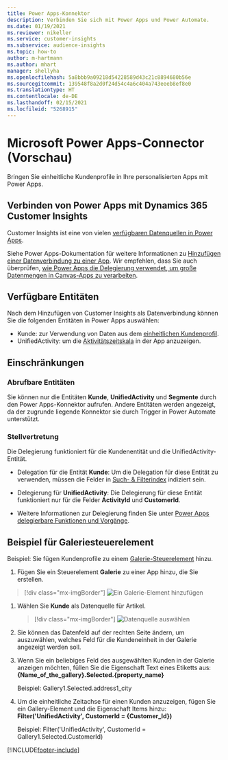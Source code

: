 ```yaml
---
title: Power Apps-Konnektor
description: Verbinden Sie sich mit Power Apps und Power Automate.
ms.date: 01/19/2021
ms.reviewer: nikeller
ms.service: customer-insights
ms.subservice: audience-insights
ms.topic: how-to
author: m-hartmann
ms.author: mhart
manager: shellyha
ms.openlocfilehash: 5a8bbb9a09218d54228589d43c21c8894680b56e
ms.sourcegitcommit: 139548f8a2d0f24d54c4a6c404a743eeeb8ef8e0
ms.translationtype: HT
ms.contentlocale: de-DE
ms.lasthandoff: 02/15/2021
ms.locfileid: "5268915"
---
```

# <a name="microsoft-power-apps-connector-preview"></a>Microsoft Power Apps-Connector (Vorschau)

Bringen Sie einheitliche Kundenprofile in Ihre personalisierten Apps mit Power Apps.

## <a name="connect-power-apps-and-dynamics-365-customer-insights"></a>Verbinden von Power Apps mit Dynamics 365 Customer Insights

Customer Insights ist eine von vielen [verfügbaren Datenquellen in Power Apps](https://docs.microsoft.com/powerapps/maker/canvas-apps/working-with-data-sources).

Siehe Power Apps-Dokumentation für weitere Informationen zu [Hinzufügen einer Datenverbindung zu einer App](https://docs.microsoft.com/powerapps/maker/canvas-apps/add-data-connection). Wir empfehlen, dass Sie auch überprüfen, [wie Power Apps die Delegierung verwendet, um große Datenmengen in Canvas-Apps zu verarbeiten](https://docs.microsoft.com/powerapps/maker/canvas-apps/delegation-overview).

## <a name="available-entities"></a>Verfügbare Entitäten

Nach dem Hinzufügen von Customer Insights als Datenverbindung können Sie die folgenden Entitäten in Power Apps auswählen:

- Kunde: zur Verwendung von Daten aus dem [einheitlichen Kundenprofil](customer-profiles.md).
- UnifiedActivity: um die [Aktivitätszeitskala](activities.md) in der App anzuzeigen.

## <a name="limitations"></a>Einschränkungen

### <a name="retrievable-entities"></a>Abrufbare Entitäten

Sie können nur die Entitäten **Kunde**, **UnifiedActivity** und **Segmente** durch den Power Apps-Konnektor aufrufen. Andere Entitäten werden angezeigt, da der zugrunde liegende Konnektor sie durch Trigger in Power Automate unterstützt.  

### <a name="delegation"></a>Stellvertretung

Die Delegierung funktioniert für die Kundenentität und die UnifiedActivity-Entität. 

- Delegation für die Entität **Kunde**: Um die Delegation für diese Entität zu verwenden, müssen die Felder in [Such- & Filterindex](search-filter-index.md) indiziert sein.  

- Delegierung für **UnifiedActivity**: Die Delegierung für diese Entität funktioniert nur für die Felder **ActivityId** und **CustomerId**.  

- Weitere Informationen zur Delegierung finden Sie unter [Power Apps delegierbare Funktionen und Vorgänge](https://docs.microsoft.com/connectors/commondataservice/#power-apps-delegable-functions-and-operations-for-the-cds-for-apps). 

## <a name="example-gallery-control"></a>Beispiel für Galeriesteuerelement

Beispiel: Sie fügen Kundenprofile zu einem [Galerie-Steuerelement](https://docs.microsoft.com/powerapps/maker/canvas-apps/add-gallery) hinzu.

1. Fügen Sie ein Steuerelement **Galerie** zu einer App hinzu, die Sie erstellen.

> [!div class="mx-imgBorder"]
> ![Ein Galerie-Element hinzufügen](media/connector-powerapps9.png "Ein Galerie-Element hinzufügen")

1. Wählen Sie **Kunde** als Datenquelle für Artikel.

    > [!div class="mx-imgBorder"]
    > ![Datenquelle auswählen](media/choose-datasource-powerapps.png "Wählen Sie eine Datenquelle")

1. Sie können das Datenfeld auf der rechten Seite ändern, um auszuwählen, welches Feld für die Kundeneinheit in der Galerie angezeigt werden soll.

1. Wenn Sie ein beliebiges Feld des ausgewählten Kunden in der Galerie anzeigen möchten, füllen Sie die Eigenschaft Text eines Etiketts aus: **{Name_of_the_gallery}.Selected.{property_name}**

    Beispiel: Gallery1.Selected.address1_city

1. Um die einheitliche Zeitachse für einen Kunden anzuzeigen, fügen Sie ein Gallery-Element und die Eigenschaft Items hinzu: **Filter('UnifiedActivity', CustomerId = {Customer_Id})**

    Beispiel: Filter('UnifiedActivity', CustomerId = Gallery1.Selected.CustomerId)


[!INCLUDE[footer-include](../includes/footer-banner.md)]